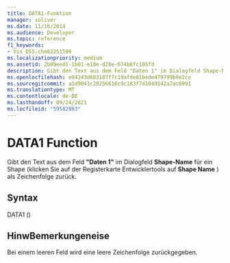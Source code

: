 ```yaml
---
title: DATA1-Funktion
manager: soliver
ms.date: 11/16/2014
ms.audience: Developer
ms.topic: reference
f1_keywords:
- Vis_DSS.chm82251599
ms.localizationpriority: medium
ms.assetid: 2b09eed1-1b01-e18e-d28e-674b8fc105fd
description: Gibt den Text aus dem Feld "Daten 1" im Dialogfeld Shape-Name für ein Shape (klicken Sie auf der Registerkarte Entwicklertools auf Shape Name ) als Zeichenfolge zurück.
ms.openlocfilehash: e04243d603187f7c19afde81bede479799b0e2ce
ms.sourcegitcommit: a1d9041c20256616c9c183f7d1049142a7ac6991
ms.translationtype: MT
ms.contentlocale: de-DE
ms.lasthandoff: 09/24/2021
ms.locfileid: "59582883"
---
```

# <a name="data1-function"></a>DATA1 Function

Gibt den Text aus dem Feld **"Daten 1"** im Dialogfeld **Shape-Name** für ein Shape (klicken Sie auf der Registerkarte Entwicklertools auf **Shape Name** ) als Zeichenfolge zurück.  
  
## <a name="syntax"></a>Syntax

DATA1 ()
  
## <a name="remarks"></a>HinwBemerkungeneise

Bei einem leeren Feld wird eine leere Zeichenfolge zurückgegeben. 
  

